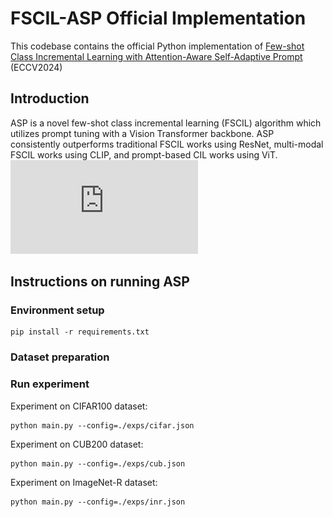 # FSCIL-ASP Official Implementation
This codebase contains the official Python implementation of [Few-shot Class Incremental Learning with Attention-Aware Self-Adaptive Prompt](https://arxiv.org/pdf/2403.09857) (ECCV2024)

## Introduction
ASP is a novel few-shot class incremental learning (FSCIL) algorithm which utilizes prompt tuning with a Vision Transformer backbone. ASP consistently outperforms traditional FSCIL works using ResNet, multi-modal FSCIL works using CLIP, and prompt-based CIL works using ViT.
![alt text](https://github.com/DawnLIU35/FSCIL-ASP/blob/main/fig/main_result.pdf)

## Instructions on running ASP

### Environment setup
```
pip install -r requirements.txt
```

### Dataset preparation

### Run experiment
Experiment on CIFAR100 dataset:
```
python main.py --config=./exps/cifar.json
```
Experiment on CUB200 dataset:
```
python main.py --config=./exps/cub.json
```
Experiment on ImageNet-R dataset:
```
python main.py --config=./exps/inr.json
```

